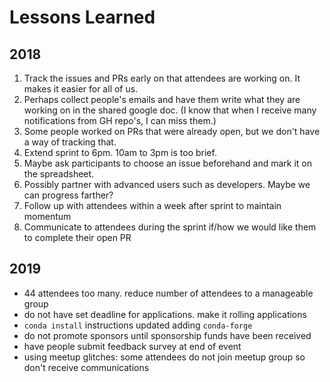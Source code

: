# Lessons Learned

## 2018
1.  Track the issues and PRs early on that attendees are working on.  It makes it easier for all of us.
2.  Perhaps collect people's emails and have them write what they are working on in the shared google doc.  (I know that when I receive many notifications from GH repo's, I can miss them.)
3.  Some people worked on PRs that were already open, but we don't have a way of tracking that.
4.  Extend sprint to 6pm.  10am to 3pm is too brief.
5.  Maybe ask participants to choose an issue beforehand and mark it on the spreadsheet.
6.  Possibly partner with advanced users such as developers.  Maybe we can progress farther?
7.  Follow up with attendees within a week after sprint to maintain momentum
8.  Communicate to attendees during the sprint if/how we would like them to complete their open PR

## 2019
- 44 attendees too many.  reduce number of attendees to a manageable group
- do not have set deadline for applications.  make it rolling applications
- `conda install` instructions updated adding `conda-forge`
- do not promote sponsors until sponsorship funds have been received
- have people submit feedback survey at end of event
- using meetup glitches: some attendees do not join meetup group so don't receive communications
